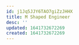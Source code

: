 ```yaml
---
id: j1Jq5JJY6TAO7giZzJHHX
title: M Shaped Engineer
desc: ''
updated: 1641732672269
created: 1641732672269
---
```


